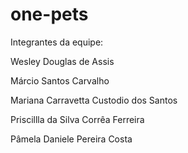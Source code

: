 # one-pets

Integrantes da equipe:

Wesley Douglas de Assis

Márcio Santos Carvalho

Mariana Carravetta Custodio dos Santos

Priscillla da Silva Corrêa Ferreira

Pâmela Daniele Pereira Costa
